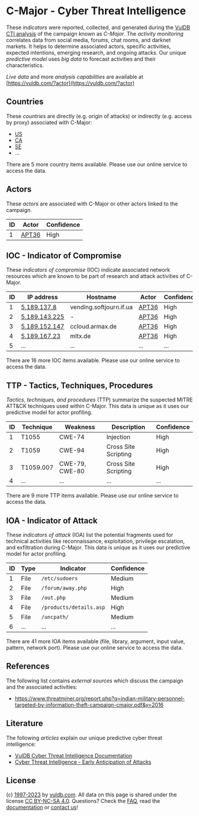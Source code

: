 # C-Major - Cyber Threat Intelligence

These _indicators_ were reported, collected, and generated during the [VulDB CTI analysis](https://vuldb.com/?kb.cti) of the campaign known as _C-Major_. The _activity monitoring_ correlates data from social media, forums, chat rooms, and darknet markets. It helps to determine associated actors, specific activities, expected intentions, emerging research, and ongoing attacks. Our unique _predictive model_ uses _big data_ to forecast activities and their characteristics.

_Live data_ and more _analysis capabilities_ are available at [https://vuldb.com/?actor](https://vuldb.com/?actor)

## Countries

These _countries_ are directly (e.g. origin of attacks) or indirectly (e.g. access by proxy) associated with C-Major:

* [US](https://vuldb.com/?country.us)
* [CA](https://vuldb.com/?country.ca)
* [SE](https://vuldb.com/?country.se)
* ...

There are 5 more country items available. Please use our online service to access the data.

## Actors

These _actors_ are associated with C-Major or other actors linked to the campaign.

ID | Actor | Confidence
-- | ----- | ----------
1 | [APT36](https://vuldb.com/?actor.apt36) | High

## IOC - Indicator of Compromise

These _indicators of compromise_ (IOC) indicate associated network resources which are known to be part of research and attack activities of C-Major.

ID | IP address | Hostname | Actor | Confidence
-- | ---------- | -------- | ----- | ----------
1 | [5.189.137.8](https://vuldb.com/?ip.5.189.137.8) | vending.softjourn.if.ua | [APT36](https://vuldb.com/?actor.apt36) | High
2 | [5.189.143.225](https://vuldb.com/?ip.5.189.143.225) | - | [APT36](https://vuldb.com/?actor.apt36) | High
3 | [5.189.152.147](https://vuldb.com/?ip.5.189.152.147) | ccloud.armax.de | [APT36](https://vuldb.com/?actor.apt36) | High
4 | [5.189.167.23](https://vuldb.com/?ip.5.189.167.23) | mltx.de | [APT36](https://vuldb.com/?actor.apt36) | High
5 | ... | ... | ... | ...

There are 16 more IOC items available. Please use our online service to access the data.

## TTP - Tactics, Techniques, Procedures

_Tactics, techniques, and procedures_ (TTP) summarize the suspected MITRE ATT&CK techniques used within C-Major. This data is unique as it uses our predictive model for actor profiling.

ID | Technique | Weakness | Description | Confidence
-- | --------- | -------- | ----------- | ----------
1 | T1055 | CWE-74 | Injection | High
2 | T1059 | CWE-94 | Cross Site Scripting | High
3 | T1059.007 | CWE-79, CWE-80 | Cross Site Scripting | High
4 | ... | ... | ... | ...

There are 9 more TTP items available. Please use our online service to access the data.

## IOA - Indicator of Attack

These _indicators of attack_ (IOA) list the potential fragments used for technical activities like reconnaissance, exploitation, privilege escalation, and exfiltration during C-Major. This data is unique as it uses our predictive model for actor profiling.

ID | Type | Indicator | Confidence
-- | ---- | --------- | ----------
1 | File | `/etc/sudoers` | Medium
2 | File | `/forum/away.php` | High
3 | File | `/out.php` | Medium
4 | File | `/products/details.asp` | High
5 | File | `/uncpath/` | Medium
6 | ... | ... | ...

There are 41 more IOA items available (file, library, argument, input value, pattern, network port). Please use our online service to access the data.

## References

The following list contains _external sources_ which discuss the campaign and the associated activities:

* https://www.threatminer.org/report.php?q=indian-military-personnel-targeted-by-information-theft-campaign-cmajor.pdf&y=2016

## Literature

The following _articles_ explain our unique predictive cyber threat intelligence:

* [VulDB Cyber Threat Intelligence Documentation](https://vuldb.com/?kb.cti)
* [Cyber Threat Intelligence - Early Anticipation of Attacks](https://www.scip.ch/en/?labs.20201022)

## License

(c) [1997-2023](https://vuldb.com/?kb.changelog) by [vuldb.com](https://vuldb.com/?kb.about). All data on this page is shared under the license [CC BY-NC-SA 4.0](https://creativecommons.org/licenses/by-nc-sa/4.0/). Questions? Check the [FAQ](https://vuldb.com/?kb.faq), read the [documentation](https://vuldb.com/?kb) or [contact us](https://vuldb.com/?contact)!
